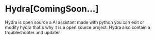 # Hydra[ComingSoon...]
Hydra is open source a AI assistant made with python you can edit or modify hydra that's why it is a open source project. Hydra also contain a troubleshooter and updater
